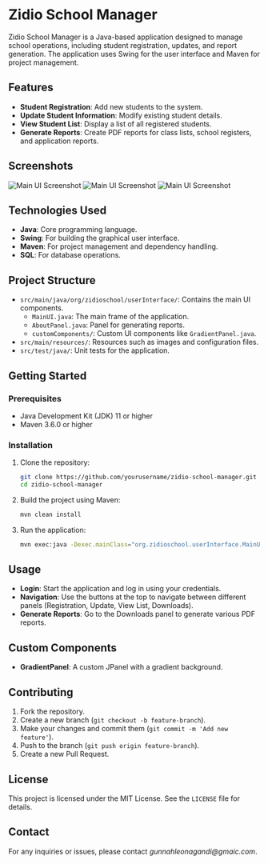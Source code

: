 
# Zidio School Manager

Zidio School Manager is a Java-based application designed to manage school operations, including student registration, updates, and report generation. The application uses Swing for the user interface and Maven for project management.

## Features

- **Student Registration**: Add new students to the system.
- **Update Student Information**: Modify existing student details.
- **View Student List**: Display a list of all registered students.
- **Generate Reports**: Create PDF reports for class lists, school registers, and application reports.

## Screenshots
![Main UI Screenshot](src/main/resources/App_screenshots/Screenshot%from%2024-12-04%13-57-25.png)
![Main UI Screenshot](src/main/resources/App_screenshots/Screenshot%from%2024-12-04%13-55-21.png)
![Main UI Screenshot](src/main/resources/App_screenshots/Screenshot%from%2024-12-04%13-55-26.png)


## Technologies Used

- **Java**: Core programming language.
- **Swing**: For building the graphical user interface.
- **Maven**: For project management and dependency handling.
- **SQL**: For database operations.

## Project Structure

- `src/main/java/org/zidioschool/userInterface/`: Contains the main UI components.
  - `MainUI.java`: The main frame of the application.
  - `AboutPanel.java`: Panel for generating reports.
  - `customComponents/`: Custom UI components like `GradientPanel.java`.
- `src/main/resources/`: Resources such as images and configuration files.
- `src/test/java/`: Unit tests for the application.

## Getting Started

### Prerequisites

- Java Development Kit (JDK) 11 or higher
- Maven 3.6.0 or higher

### Installation

1. Clone the repository:
   ```sh
   git clone https://github.com/yourusername/zidio-school-manager.git
   cd zidio-school-manager
   ```

2. Build the project using Maven:
   ```sh
   mvn clean install
   ```

3. Run the application:
   ```sh
   mvn exec:java -Dexec.mainClass="org.zidioschool.userInterface.MainUI"
   ```

## Usage

- **Login**: Start the application and log in using your credentials.
- **Navigation**: Use the buttons at the top to navigate between different panels (Registration, Update, View List, Downloads).
- **Generate Reports**: Go to the Downloads panel to generate various PDF reports.

## Custom Components

- **GradientPanel**: A custom JPanel with a gradient background.

## Contributing

1. Fork the repository.
2. Create a new branch (`git checkout -b feature-branch`).
3. Make your changes and commit them (`git commit -m 'Add new feature'`).
4. Push to the branch (`git push origin feature-branch`).
5. Create a new Pull Request.

## License

This project is licensed under the MIT License. See the `LICENSE` file for details.

## Contact

For any inquiries or issues, please contact _gunnahleonagandi@gmaic.com_.

```
